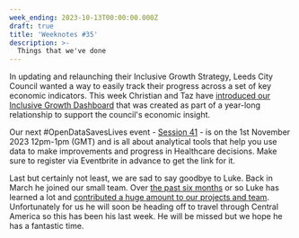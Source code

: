 ```yaml
---
week_ending: 2023-10-13T00:00:00.000Z
draft: true
title: 'Weeknotes #35'
description: >-
  Things that we've done
---
```


In updating and relaunching their Inclusive Growth Strategy, Leeds City Council wanted a way to easily track their progress across a set of key economic indicators. This week Christian and Taz have [introduced our Inclusive Growth Dashboard](https://open-innovations.org/blog/2023-10-10-introducing-our-inclusive-growth-dashboard) that was created as part of a year-long relationship to support the council's economic insight.

Our next #OpenDataSavesLives event - [Session 41](https://www.eventbrite.co.uk/e/open-data-saves-lives-tickets-718391126197) - is on the 1st November 2023 12pm-1pm (GMT) and is all about analytical tools that help you use data to make improvements and progress in Healthcare decisions. Make sure to register via Eventbrite in advance to get the link for it.

Last but certainly not least, we are sad to say goodbye to Luke. Back in March he joined our small team. Over [the past six months](https://open-innovations.org/blog/2023-09-22-my-first-6-months-at-open-innovations) or so Luke has learned a lot and [contributed a huge amount to our projects and team](https://open-innovations.org/search/?author=lstrange). Unfortunately for us he will soon be heading off to travel through Central America so this has been his last week. He will be missed but we hope he has a fantastic time.

